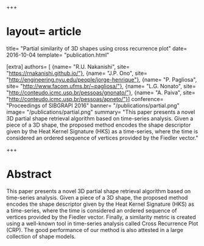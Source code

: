 +++
# layout= article
title= "Partial similarity of 3D shapes using cross recurrence plot"
date= 2016-10-04
template= "publication.html"

[extra]
authors= [
  {name= "R.U. Nakanishi", site= "https://rnakanishi.github.io/"},
  {name= "J.P. Ono", site= "http://engineering.nyu.edu/people/jorge-henrique"},
  {name= "P. Pagliosa", site= "http://www.facom.ufms.br/~pagliosa/"},
  {name= "L.G. Nonato", site= "http://conteudo.icmc.usp.br/pessoas/gnonato/"},
  {name= "A. Paiva", site= "http://conteudo.icmc.usp.br/pessoas/apneto/"}]
conference= "Proceedings of SIBGRAPI 2016"
banner= "/publications/partial.png"
image= "/publications/partial.png"
summary= "This paper presents a novel 3D partial shape retrieval algorithm based on time-series analysis. Given a piece of a 3D shape, the proposed method encodes the shape descriptor given by the Heat Kernel Signature (HKS) as a time-series, where the time is considered an ordered sequence of vertices provided by the Fiedler vector."

+++

# Abstract

This paper presents a novel 3D partial shape retrieval algorithm based on time-series analysis. Given a piece of a 3D shape, the proposed method encodes the shape descriptor given by the Heat Kernel Signature (HKS) as a time-series, where the time is considered an ordered sequence of vertices provided by the Fiedler vector. Finally, a similarity metric is created using a well-known tool in time-series analysis called Cross Recurrence Plot (CRP). The good performance of our method is also attested in a large collection of shape models.

<!--more-->
